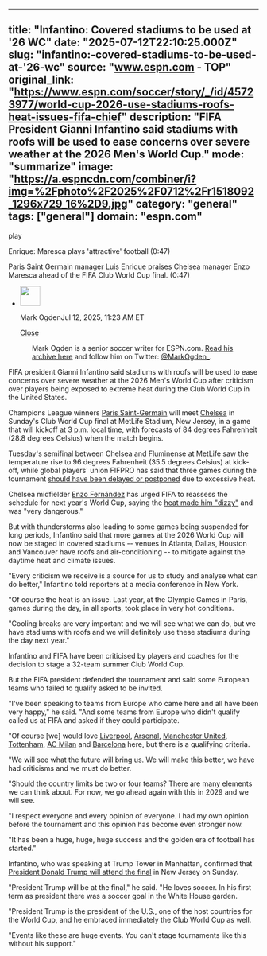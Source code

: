 ---
   title: "Infantino: Covered stadiums to be used at '26 WC"
   date: "2025-07-12T22:10:25.000Z"
   slug: "infantino:-covered-stadiums-to-be-used-at-'26-wc"
   source: "www.espn.com - TOP"
   original_link: "https://www.espn.com/soccer/story/_/id/45723977/world-cup-2026-use-stadiums-roofs-heat-issues-fifa-chief"
   description: "FIFA President Gianni Infantino said stadiums with roofs will be used to ease concerns over severe weather at the 2026 Men's World Cup."
   mode: "summarize"
   image: "https://a.espncdn.com/combiner/i?img=%2Fphoto%2F2025%2F0712%2Fr1518092_1296x729_16%2D9.jpg"
   category: "general"
   tags: ["general"]
   domain: "espn.com"
  ---
  <div id="readability-page-1" class="page"><div data-video="watch,640,360,45723351" data-cerebro-id="68725bf8ac2b6424ea63e8e9" data-title="Enrique: Maresca plays 'attractive' football" data-source="espn"><div><picture><source srcset="https://a.espncdn.com/combiner/i?img=%2Fmedia%2Fmotion%2F2025%2F0712%2Fdm_250712_COM_SOC_Analysis_Enrique3A_Maresca_playE28099s_E28098attractiveE28099_Football__GLOBAL_2025%2D07%2D12%2Fdm_250712_COM_SOC_Analysis_Enrique3A_Maresca_playE28099s_E28098attractiveE28099_Football__GLOBAL_2025%2D07%2D12.jpg&amp;w=943&amp;h=530&amp;cquality=80&amp;format=jpg" media="(min-width: 376px)"><source srcset="https://a.espncdn.com/combiner/i?img=%2Fmedia%2Fmotion%2F2025%2F0712%2Fdm_250712_COM_SOC_Analysis_Enrique3A_Maresca_playE28099s_E28098attractiveE28099_Football__GLOBAL_2025%2D07%2D12%2Fdm_250712_COM_SOC_Analysis_Enrique3A_Maresca_playE28099s_E28098attractiveE28099_Football__GLOBAL_2025%2D07%2D12.jpg&amp;w=375&amp;cquality=80, https://a.espncdn.com/combiner/i?img=%2Fmedia%2Fmotion%2F2025%2F0712%2Fdm_250712_COM_SOC_Analysis_Enrique3A_Maresca_playE28099s_E28098attractiveE28099_Football__GLOBAL_2025%2D07%2D12%2Fdm_250712_COM_SOC_Analysis_Enrique3A_Maresca_playE28099s_E28098attractiveE28099_Football__GLOBAL_2025%2D07%2D12.jpg&amp;w=750&amp;cquality=40&amp;format=jpg 2x" media="(max-width: 375px)"></picture><p><span data-id="45723351">play</span></p></div><figcaption><div><p><span>Enrique: Maresca plays 'attractive' football (0:47)</span></p><p>Paris Saint Germain manager Luis Enrique praises Chelsea manager Enzo Maresca ahead of the FIFA Club World Cup final. (0:47)</p></div></figcaption></div><div><div><ul><li><p><img src="https://a.espncdn.com/combiner/i?img=/i/columnists/full/ogden_mark.png&amp;h=80&amp;w=80&amp;scale=crop" alt="" width="40" height="40"></p><p>Mark Ogden<span>Jul 12, 2025, 11:23 AM ET</span></p><div><p><a href="#">Close</a></p><ul>Mark Ogden is a senior soccer writer for ESPN.com. <a href="https://www.espn.com/search/_/type/articles/q/mark%20ogden" target="_blank" rel="noopener">Read his archive here</a> and follow him on Twitter: <a href="https://twitter.com/MarkOgden_" target="_blank" rel="noopener">@MarkOgden_</a>.</ul></div></li></ul></div><p>FIFA president Gianni Infantino said stadiums with roofs will be used to ease concerns over severe weather at the 2026 Men's World Cup after criticism over players being exposed to extreme heat during the Club World Cup in the United States.</p><p>Champions League winners <a data-clubhouse-guid="79843c9e-0fe0-63b4-b591-9affc0dbd517" href="https://www.espn.com/soccer/team?id=160">Paris Saint-Germain</a> will meet <a data-clubhouse-guid="c43a00b9-2826-72b3-77a0-62730abc936e" href="https://www.espn.com/soccer/team?id=363">Chelsea</a> in Sunday's Club World Cup final at MetLife Stadium, New Jersey, in a game that will kickoff at 3 p.m. local time, with forecasts of 84 degrees Fahrenheit (28.8 degrees Celsius) when the match begins.</p><p>Tuesday's semifinal between Chelsea and Fluminense at MetLife saw the temperature rise to 96 degrees Fahrenheit (35.5 degrees Celsius) at kick-off, while global players' union FIFPRO has said that three games during the tournament <a href="https://www.espn.com/football/story/_/id/45619017/fifpro-us-summer-temps-concern-2026-world-cup" target="_blank">should have been delayed or postponed</a> due to excessive heat.</p><p>Chelsea midfielder <a data-player-guid="b6765ac7-63b2-227c-12e8-f6342bf9405c" href="http://espn.com/soccer/player/_/id/285450/enzo-fernandez">Enzo Fernández</a> has urged FIFA to reassess the schedule for next year's World Cup, saying the <a href="https://www.espn.com/football/story/_/id/45717548/chelsea-captain-enzo-us-heat-play-world-cup-night-games" target="_blank">heat made him "dizzy"</a> and was "very dangerous."</p><p>But with thunderstorms also leading to some games being suspended for long periods, Infantino said that more games at the 2026 World Cup will now be staged in covered stadiums -- venues in Atlanta, Dallas, Houston and Vancouver have roofs and air-conditioning -- to mitigate against the daytime heat and climate issues.</p><p>"Every criticism we receive is a source for us to study and analyse what can do better," Infantino told reporters at a media conference in New York.</p><p>"Of course the heat is an issue. Last year, at the Olympic Games in Paris, games during the day, in all sports, took place in very hot conditions.</p><p>"Cooling breaks are very important and we will see what we can do, but we have stadiums with roofs and we will definitely use these stadiums during the day next year."</p><p>Infantino and FIFA have been criticised by players and coaches for the decision to stage a 32-team summer Club World Cup.</p><p>But the FIFA president defended the tournament and said some European teams who failed to qualify asked to be invited.</p><p>"I've been speaking to teams from Europe who came here and all have been very happy," he said. "And some teams from Europe who didn't qualify called us at FIFA and asked if they could participate.</p><p>"Of course [we] would love <a data-clubhouse-guid="a47fbcec-c948-cf4c-9e41-3dfa37588c9c" href="https://www.espn.com/soccer/team?id=364">Liverpool</a>, <a data-clubhouse-guid="feb44e87-58fa-9597-2691-b3c32768ebe4" href="https://www.espn.com/soccer/team?id=359">Arsenal</a>, <a data-clubhouse-guid="6ebc2fd0-35d3-733b-5666-b75035a3bce9" href="https://www.espn.com/soccer/team?id=360">Manchester United</a>, <a href="https://www.espn.co.uk/football/club/_/id/367/tottenham-hotspur" target="_blank">Tottenham</a>, <a data-clubhouse-guid="7ca4fb35-d78e-49f0-67fe-7fa95588e28d" href="https://www.espn.com/soccer/team?id=103">AC Milan</a> and <a data-clubhouse-guid="58f7c4a9-c991-4ed4-fe5c-1f833cba75b8" href="https://www.espn.com/soccer/team?id=83">Barcelona</a> here, but there is a qualifying criteria.</p><p>"We will see what the future will bring us. We will make this better, we have had criticisms and we must do better.</p><p>"Should the country limits be two or four teams? There are many elements we can think about. For now, we go ahead again with this in 2029 and we will see.</p><p>"I respect everyone and every opinion of everyone. I had my own opinion before the tournament and this opinion has become even stronger now.</p><p>"It has been a huge, huge, huge success and the golden era of football has started."</p><p>Infantino, who was speaking at Trump Tower in Manhattan, confirmed that <a href="https://www.espn.com/soccer/story/_/id/45696463/trump-attend-club-world-cup-final-metlife-stadium" target="_blank">President Donald Trump will attend the final</a> in New Jersey on Sunday.</p><p>"President Trump will be at the final," he said. "He loves soccer. In his first term as president there was a soccer goal in the White House garden.</p><p>"President Trump is the president of the U.S., one of the host countries for the World Cup, and he embraced immediately the Club World Cup as well.</p><p>"Events like these are huge events. You can't stage tournaments like this without his support."</p>
</div></div>